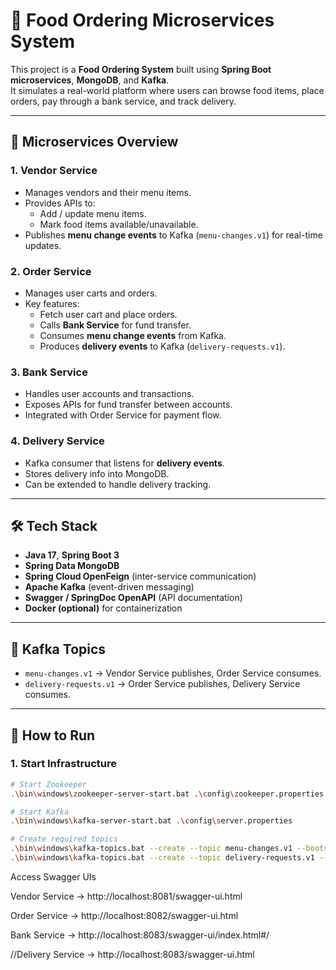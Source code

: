 # 🍴 Food Ordering Microservices System

This project is a **Food Ordering System** built using **Spring Boot microservices**, **MongoDB**, and **Kafka**.  
It simulates a real-world platform where users can browse food items, place orders, pay through a bank service, and track delivery.

---

## 📌 Microservices Overview

### 1. Vendor Service
- Manages vendors and their menu items.
- Provides APIs to:
  - Add / update menu items.
  - Mark food items available/unavailable.
- Publishes **menu change events** to Kafka (`menu-changes.v1`) for real-time updates.

### 2. Order Service
- Manages user carts and orders.
- Key features:
  - Fetch user cart and place orders.
  - Calls **Bank Service** for fund transfer.
  - Consumes **menu change events** from Kafka.
  - Produces **delivery events** to Kafka (`delivery-requests.v1`).

### 3. Bank Service
- Handles user accounts and transactions.
- Exposes APIs for fund transfer between accounts.
- Integrated with Order Service for payment flow.

### 4. Delivery Service
- Kafka consumer that listens for **delivery events**.
- Stores delivery info into MongoDB.
- Can be extended to handle delivery tracking.

---

## 🛠️ Tech Stack
- **Java 17**, **Spring Boot 3**
- **Spring Data MongoDB**
- **Spring Cloud OpenFeign** (inter-service communication)
- **Apache Kafka** (event-driven messaging)
- **Swagger / SpringDoc OpenAPI** (API documentation)
- **Docker (optional)** for containerization

---

## 🔑 Kafka Topics
- `menu-changes.v1` → Vendor Service publishes, Order Service consumes.  
- `delivery-requests.v1` → Order Service publishes, Delivery Service consumes.  

---

## 🚀 How to Run

### 1. Start Infrastructure
```bash
# Start Zookeeper
.\bin\windows\zookeeper-server-start.bat .\config\zookeeper.properties

# Start Kafka
.\bin\windows\kafka-server-start.bat .\config\server.properties

# Create required topics
.\bin\windows\kafka-topics.bat --create --topic menu-changes.v1 --bootstrap-server localhost:9092 --partitions 3 --replication-factor 1
.\bin\windows\kafka-topics.bat --create --topic delivery-requests.v1 --bootstrap-server localhost:9092 --partitions 3 --replication-factor 1
```
Access Swagger UIs

Vendor Service → http://localhost:8081/swagger-ui.html

Order Service → http://localhost:8082/swagger-ui.html

Bank Service → http://localhost:8083/swagger-ui/index.html#/

//Delivery Service → http://localhost:8083/swagger-ui.html
